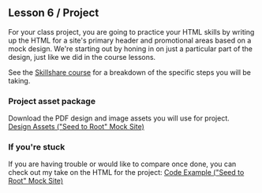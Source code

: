 ## Lesson 6 / Project

For your class project, you are going to practice your HTML skills by writing up the HTML for a site's primary header and promotional areas based on a mock design. We're starting out by honing in on just a particular part of the design, just like we did in the course lessons.

See the [Skillshare course](https://www.skillshare.com/classes/Become-a-Web-Developer-HTML-Starter-1/828441821) for a breakdown of the specific steps you will be taking.

### Project asset package
Download the PDF design and image assets you will use for project.  
[Design Assets ("Seed to Root" Mock Site)](https://github.com/scottusrobus/become-a-web-developer/raw/master/01-html-starter/06-project/asset-package/seed-to-root-package.zip)

### If you're stuck
If you are having trouble or would like to compare once done, you can check out my take on the HTML for the project:
[Code Example ("Seed to Root" Mock Site)](https://github.com/scottusrobus/become-a-web-developer/raw/master/01-html-starter/06-project/asset-package/index.html)
